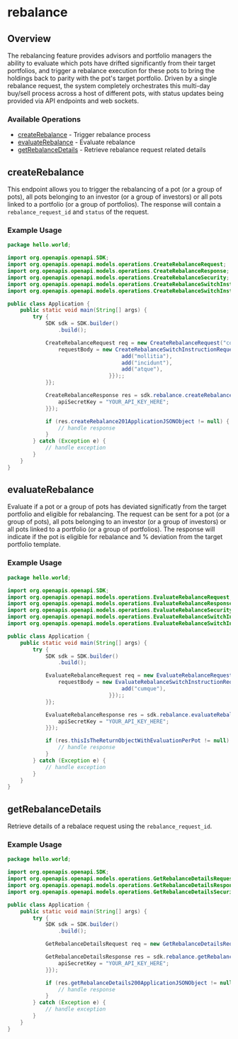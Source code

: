 # rebalance

## Overview

The rebalancing feature provides advisors and portfolio managers the ability to evaluate which pots have drifted significantly from their target portfolios, and trigger a rebalance execution for these pots to bring the holdings back to parity with the pot's target portfolio. Driven by a single rebalance request, the system completely orchestrates this multi-day buy/sell process across a host of different pots, with status updates being provided via API endpoints and web sockets.

### Available Operations

* [createRebalance](#createrebalance) - Trigger rebalance process
* [evaluateRebalance](#evaluaterebalance) - Evaluate rebalance
* [getRebalanceDetails](#getrebalancedetails) - Retrieve rebalance request related details

## createRebalance

This endpoint allows you to trigger the rebalancing of a pot (or a group of pots), all pots belonging to an investor (or a group of investors) or all pots linked to a portfolio (or a group of portfolios). The response will contain a `rebalance_request_id` and `status` of the request.

### Example Usage

```java
package hello.world;

import org.openapis.openapi.SDK;
import org.openapis.openapi.models.operations.CreateRebalanceRequest;
import org.openapis.openapi.models.operations.CreateRebalanceResponse;
import org.openapis.openapi.models.operations.CreateRebalanceSecurity;
import org.openapis.openapi.models.operations.CreateRebalanceSwitchInstructionRequest;
import org.openapis.openapi.models.operations.CreateRebalanceSwitchInstructionRequestTypeEnum;

public class Application {
    public static void main(String[] args) {
        try {
            SDK sdk = SDK.builder()
                .build();

            CreateRebalanceRequest req = new CreateRebalanceRequest("consequatur") {{
                requestBody = new CreateRebalanceSwitchInstructionRequest("4e523c7e-0bc7-4178-a479-6f2a70c68828", CreateRebalanceSwitchInstructionRequestTypeEnum.POT,                 new String[]{{
                                    add("mollitia"),
                                    add("incidunt"),
                                    add("atque"),
                                }});;
            }};            

            CreateRebalanceResponse res = sdk.rebalance.createRebalance(req, new CreateRebalanceSecurity("explicabo") {{
                apiSecretKey = "YOUR_API_KEY_HERE";
            }});

            if (res.createRebalance201ApplicationJSONObject != null) {
                // handle response
            }
        } catch (Exception e) {
            // handle exception
        }
    }
}
```

## evaluateRebalance

Evaluate if a pot or a group of pots has deviated significatly from the target portfolio and eligible for rebalancing. The request can be sent for a pot (or a group of pots), all pots belonging to an investor (or a group of investors) or all pots linked to a portfolio (or a group of portfolios). The response will indicate if the pot is eligible for rebalance and % deviation from the target portfolio template.

### Example Usage

```java
package hello.world;

import org.openapis.openapi.SDK;
import org.openapis.openapi.models.operations.EvaluateRebalanceRequest;
import org.openapis.openapi.models.operations.EvaluateRebalanceResponse;
import org.openapis.openapi.models.operations.EvaluateRebalanceSecurity;
import org.openapis.openapi.models.operations.EvaluateRebalanceSwitchInstructionRequest;
import org.openapis.openapi.models.operations.EvaluateRebalanceSwitchInstructionRequestTypeEnum;

public class Application {
    public static void main(String[] args) {
        try {
            SDK sdk = SDK.builder()
                .build();

            EvaluateRebalanceRequest req = new EvaluateRebalanceRequest("minima") {{
                requestBody = new EvaluateRebalanceSwitchInstructionRequest("62f222e9-817e-4e17-8be6-1e6b7b95bc0a", EvaluateRebalanceSwitchInstructionRequestTypeEnum.PORTFOLIO,                 new String[]{{
                                    add("cumque"),
                                }});;
            }};            

            EvaluateRebalanceResponse res = sdk.rebalance.evaluateRebalance(req, new EvaluateRebalanceSecurity("consequuntur") {{
                apiSecretKey = "YOUR_API_KEY_HERE";
            }});

            if (res.thisIsTheReturnObjectWithEvaluationPerPot != null) {
                // handle response
            }
        } catch (Exception e) {
            // handle exception
        }
    }
}
```

## getRebalanceDetails

Retrieve details of a rebalace request using the `rebalance_request_id`.

### Example Usage

```java
package hello.world;

import org.openapis.openapi.SDK;
import org.openapis.openapi.models.operations.GetRebalanceDetailsRequest;
import org.openapis.openapi.models.operations.GetRebalanceDetailsResponse;
import org.openapis.openapi.models.operations.GetRebalanceDetailsSecurity;

public class Application {
    public static void main(String[] args) {
        try {
            SDK sdk = SDK.builder()
                .build();

            GetRebalanceDetailsRequest req = new GetRebalanceDetailsRequest("consequatur", "minus");            

            GetRebalanceDetailsResponse res = sdk.rebalance.getRebalanceDetails(req, new GetRebalanceDetailsSecurity("quaerat") {{
                apiSecretKey = "YOUR_API_KEY_HERE";
            }});

            if (res.getRebalanceDetails200ApplicationJSONObject != null) {
                // handle response
            }
        } catch (Exception e) {
            // handle exception
        }
    }
}
```
